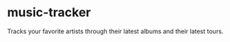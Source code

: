 music-tracker
==============

Tracks your favorite artists through their latest albums and their latest tours.
